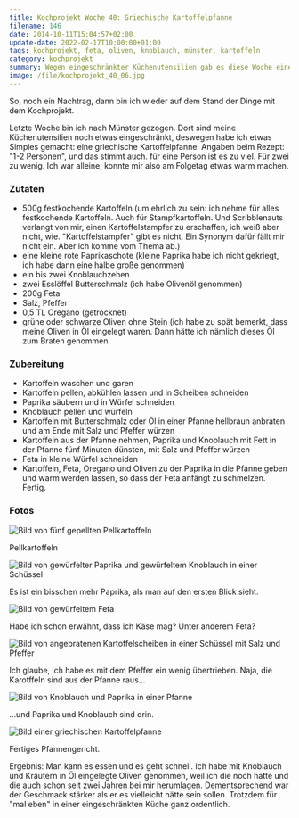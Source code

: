 ```yaml
---
title: Kochprojekt Woche 40: Griechische Kartoffelpfanne
filename: 146
date: 2014-10-11T15:04:57+02:00
update-date: 2022-02-17T10:00:00+01:00
tags: kochprojekt, feta, oliven, knoblauch, münster, kartoffeln
category: kochprojekt
summary: Wegen eingeschränkter Küchenutensilien gab es diese Woche eine einfache „griechische Kartoffelpfanne“
image: /file/kochprojekt_40_06.jpg
---
```

So, noch ein Nachtrag, dann bin ich wieder auf dem Stand der Dinge mit dem Kochprojekt.

Letzte Woche bin ich nach Münster gezogen. Dort sind meine Küchenutensilien noch etwas eingeschränkt, deswegen habe ich etwas Simples gemacht: eine griechische Kartoffelpfanne. Angaben beim Rezept: "1-2 Personen", und das stimmt auch. für eine Person ist es zu viel. Für zwei zu wenig. Ich war alleine, konnte mir also am Folgetag etwas warm machen.

### Zutaten

- 500g festkochende Kartoffeln (um ehrlich zu sein: ich nehme für alles festkochende Kartoffeln. Auch für Stampfkartoffeln. Und Scribblenauts verlangt von mir, einen Kartoffelstampfer zu erschaffen, ich weiß aber nicht, wie. "Kartoffelstampfer" gibt es nicht. Ein Synonym dafür fällt mir nicht ein. Aber ich komme vom Thema ab.)
- eine kleine rote Paprikaschote (kleine Paprika habe ich nicht gekriegt, ich habe dann eine halbe große genommen)
- ein bis zwei Knoblauchzehen
- zwei Esslöffel Butterschmalz (ich habe Olivenöl genommen)
- 200g Feta
- Salz, Pfeffer
- 0,5 TL Oregano (getrocknet)
- grüne oder schwarze Oliven ohne Stein (ich habe zu spät bemerkt, dass meine Oliven in Öl eingelegt waren. Dann hätte ich nämlich dieses Öl zum Braten genommen

### Zubereitung

- Kartoffeln waschen und garen
- Kartoffeln pellen, abkühlen lassen und in Scheiben schneiden
- Paprika säubern und in Würfel schneiden
- Knoblauch pellen und würfeln
- Kartoffeln mit Butterschmalz oder Öl in einer Pfanne hellbraun anbraten und am Ende mit Salz und Pfeffer würzen
- Kartoffeln aus der Pfanne nehmen, Paprika und Knoblauch mit Fett in der Pfanne fünf Minuten dünsten, mit Salz und Pfeffer würzen
- Feta in kleine Würfel schneiden
- Kartoffeln, Feta, Oregano und Oliven zu der Paprika in die Pfanne geben und warm werden lassen, so dass der Feta anfängt zu schmelzen. Fertig.

### Fotos

![Bild von fünf gepellten Pellkartoffeln](/file/kochprojekt_40_01.jpg)

Pellkartoffeln

![Bild von gewürfelter Paprika und gewürfeltem Knoblauch in einer Schüssel](/file/kochprojekt_40_02.jpg)

Es ist ein bisschen mehr Paprika, als man auf den ersten Blick sieht.

![Bild von gewürfeltem Feta](/file/kochprojekt_40_03.jpg)

Habe ich schon erwähnt, dass ich Käse mag? Unter anderem Feta?

![Bild von angebratenen Kartoffelscheiben in einer Schüssel mit Salz und Pfeffer](/file/kochprojekt_40_04.jpg)

Ich glaube, ich habe es mit dem Pfeffer ein wenig übertrieben. Naja, die Karotffeln sind aus der Pfanne raus…

![Bild von Knoblauch und Paprika in einer Pfanne](/file/kochprojekt_40_05.jpg)

…und Paprika und Knoblauch sind drin.

![Bild einer griechischen Kartoffelpfanne](/file/kochprojekt_40_06.jpg)

Fertiges Pfannengericht.

Ergebnis: Man kann es essen und es geht schnell. Ich habe mit Knoblauch und Kräutern in Öl eingelegte Oliven genommen, weil ich die noch hatte und die auch schon seit zwei Jahren bei mir herumlagen. Dementsprechend war der Geschmack stärker als er es vielleicht hätte sein sollen. Trotzdem für "mal eben" in einer eingeschränkten Küche ganz ordentlich.
